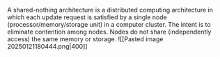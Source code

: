   A shared-nothing architecture  is a distributed computing architecture in which each update request is satisfied by a single node (processor/memory/storage unit) in a computer cluster. The intent is to eliminate contention among nodes. Nodes do not share (independently access) the same memory or storage. 
![[Pasted image 20250121180444.png|400]]